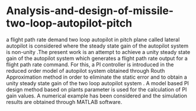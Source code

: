 # Analysis-and-design-of-missile-two-loop-autopilot-pitch

a flight path rate demand two loop autopilot in pitch
plane called lateral autopilot is considered where the steady state gain
of the autopilot system is non-unity .The present work is an attempt to
achieve a unity steady state gain of the autopilot system which
generates a flight path rate output for a flight path rate command. For
this, a PI controller is introduced in the reduced order model of
autopilot system obtained through Routh Approximation method in
order to eliminate the static error and to obtain a unity steady state gain
of the two loop autopilot system . A model based PI design method
based on plants parameter is used for the calculation of PI gain values.
A numerical example has been considered and the simulation results
are obtained through MATLAB software.
